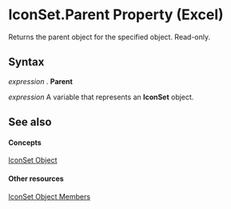 
# IconSet.Parent Property (Excel)

Returns the parent object for the specified object. Read-only.


## Syntax

 _expression_ . **Parent**

 _expression_ A variable that represents an **IconSet** object.


## See also


#### Concepts


[IconSet Object](d6b407cf-424e-529a-ee83-0b0b09598b53.md)
#### Other resources


[IconSet Object Members](2614b2c7-0914-f804-9741-2c382a8258c8.md)
